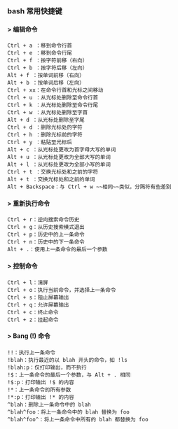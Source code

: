 ### bash 常用快捷键

#### > 编辑命令
    Ctrl + a ：移到命令行首
    Ctrl + e ：移到命令行尾
    Ctrl + f ：按字符前移（右向）
    Ctrl + b ：按字符后移（左向）
    Alt + f ：按单词前移（右向）
    Alt + b ：按单词后移（左向）
    Ctrl + xx：在命令行首和光标之间移动
    Ctrl + u ：从光标处删除至命令行首
    Ctrl + k ：从光标处删除至命令行尾
    Ctrl + w ：从光标处删除至字首
    Alt + d ：从光标处删除至字尾
    Ctrl + d ：删除光标处的字符
    Ctrl + h ：删除光标前的字符
    Ctrl + y ：粘贴至光标后
    Alt + c ：从光标处更改为首字母大写的单词
    Alt + u ：从光标处更改为全部大写的单词
    Alt + l ：从光标处更改为全部小写的单词
    Ctrl + t ：交换光标处和之前的字符
    Alt + t ：交换光标处和之前的单词
    Alt + Backspace：与 Ctrl + w ~~相同~~类似，分隔符有些差别

#### > 重新执行命令
    Ctrl + r：逆向搜索命令历史
    Ctrl + g：从历史搜索模式退出
    Ctrl + p：历史中的上一条命令
    Ctrl + n：历史中的下一条命令
    Alt + .：使用上一条命令的最后一个参数

#### > 控制命令
    Ctrl + l：清屏
    Ctrl + o：执行当前命令，并选择上一条命令
    Ctrl + s：阻止屏幕输出
    Ctrl + q：允许屏幕输出
    Ctrl + c：终止命令
    Ctrl + z：挂起命令

#### > Bang (!) 命令
    !!：执行上一条命令
    !blah：执行最近的以 blah 开头的命令，如 !ls
    !blah:p：仅打印输出，而不执行
    !$：上一条命令的最后一个参数，与 Alt + . 相同
    !$:p：打印输出 !$ 的内容
    !*：上一条命令的所有参数
    !*:p：打印输出 !* 的内容
    ^blah：删除上一条命令中的 blah
    ^blah^foo：将上一条命令中的 blah 替换为 foo
    ^blah^foo^：将上一条命令中所有的 blah 都替换为 foo

